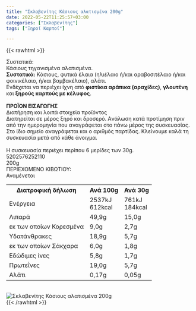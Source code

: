 ```yaml
---
title: "Σκλαβενίτης Κάσιους αλατισμένα 200g"
date: 2022-05-22T11:25:57+03:00
categories: ["Σκλαβενίτης"]
tags: ["Ξηροί Καρποί"]

---
```

{{< rawhtml >}}

<div class="sload524"><div class="product"><div id="sistatika">Συστατικά:</div><div class="alltext">Κάσιους τηγανισμένα αλατισμένα.<br><b>Συστατικά:</b> Κάσιους, φυτικά έλαια (ηλιέλαιο ή/και αραβοσιτέλαιο ή/και φοινικέλαιο, ή/και βαμβακέλαιο), αλάτι.<br>Ενδέχεται να περιέχει ίχνη από <b>φιστίκια αράπικα (αραχίδες)</b>, <b>γλουτένη</b> και <b>ξηρούς καρπούς με κέλυφος</b>.<br><br><b>ΠΡΟΪΟΝ ΕΙΣΑΓΩΓΗΣ</b></div><div id="loipa">Διατήρηση και λοιπά στοιχεία προϊόντος</div><div class="alltext">Διατηρείται σε μέρος ξηρό και δροσερό. Aνάλωση κατά προτίμηση πριν από την ημερομηνία που αναγράφεται στο πάνω μέρος της συσκευασίας. Στο ίδιο σημείο αναγράφεται και ο αριθμός παρτίδας. Κλείνουμε καλά τη συσκευασία μετά από κάθε άνοιγμα.<br><br>Η συσκευασία περιέχει περίπου 6 μερίδες των 30g.</div><div id="barcode"><div id="barimage1"></div><span id="bartext">5202576252110</span></div><div id="varos"><div id="varosimage1"></div><span id="varostext">200g</span></div><div id="kivotio">ΠΕΡΙΕΧΟΜΕΝΟ ΚΙΒΩΤΙΟΥ:<br>Αναμένεται</div><div class="tabout"><table id="diatable"><tbody><tr><th>Διατροφική δήλωση</th><th>Ανά 100g</th><th>Ανά 30g</th></tr><tr><td class="texr2">Ενέργεια</td><td class="texr">2537kJ<br>612kcal</td><td class="texr">761kJ<br>184kcal</td></tr><tr><td class="texr2">Λιπαρά</td><td class="texr">49,9g</td><td class="texr">15,0g</td></tr><tr><td class="gray">εκ των οποίων Κορεσµένα</td><td class="gray2">9,0g</td><td class="gray2">2,7g</td></tr><tr><td class="texr2">Yδατάνθρακες</td><td class="texr">18,9g</td><td class="texr">5,7g</td></tr><tr><td class="gray">εκ των οποίων Σάκχαρα</td><td class="gray2">6,0g</td><td class="gray2">1,8g</td></tr><tr><td class="texr2">Eδώδιμες ίνες</td><td class="texr">5,8g</td><td class="texr">1,7g</td></tr><tr><td class="texr2">Πρωτεΐνες</td><td class="texr">19,0g</td><td class="texr">5,7g</td></tr><tr><td class="texr2">Αλάτι</td><td class="texr">0,17g</td><td class="texr">0,05g</td></tr></tbody></table></div><br><div class="pimg"><img alt="Σκλαβενίτης Κάσιους αλατισμένα 200g" title="Σκλαβενίτης Κάσιους αλατισμένα 200g" src="/media/images/sklavenitis-kasious-alatismena-200g.jpg"></div></div></div>
{{< /rawhtml >}}



